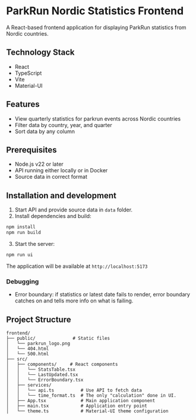 # ParkRun Nordic Statistics Frontend

A React-based frontend application for displaying ParkRun statistics from Nordic countries.

## Technology Stack

- React
- TypeScript
- Vite
- Material-UI

## Features

- View quarterly statistics for parkrun events across Nordic countries
- Filter data by country, year, and quarter
- Sort data by any column

## Prerequisites

- Node.js v22 or later
- API running either locally or in Docker
- Source data in correct format

## Installation and development

1. Start API and provide source data in `data` folder.
2. Install dependencies and build:
```bash
npm install
npm run build
```

3. Start the server:
```bash
npm run ui
```

The application will be available at `http://localhost:5173`

### Debugging
- Error boundary: if statistics or latest date fails to render, error boundary catches on and tells more info on what is failing.

## Project Structure

```
frontend/
├── public/              # Static files
│   └── parkrun_logo.png
│   └── 404.html
│   └── 500.html
├── src/
│   ├── components/     # React components
│   │   └── StatsTable.tsx
│   │   └── LastUpdated.tsx
│   │   └── ErrorBoundary.tsx
│   ├── services/
│   │   └── api.ts          # Use API to fetch data
│   │   └── time_format.ts  # The only "calculation" done in UI.
│   ├── App.tsx             # Main application component
│   ├── main.tsx            # Application entry point
│   └── theme.ts            # Material-UI theme configuration
```
